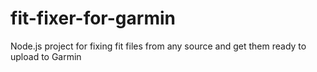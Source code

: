 # fit-fixer-for-garmin
Node.js project for fixing fit files from any source and get them ready to upload to Garmin
